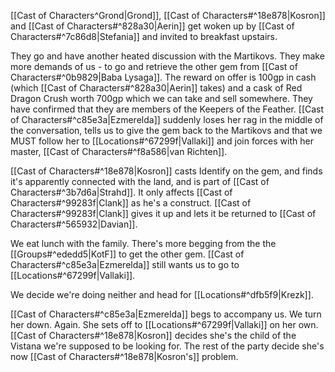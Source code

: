 [[Cast of Characters^Grond|Grond]], [[Cast of Characters#^18e878|Kosron]] and [[Cast of Characters#^828a30|Aerin]] get woken up by [[Cast of Characters#^7c86d8|Stefania]] and invited to breakfast upstairs.

They go and have another heated discussion with the Martikovs. They make more demands of us - to go and retrieve the other gem from [[Cast of Characters#^0b9829|Baba Lysaga]]. The reward on offer is 100gp in cash (which [[Cast of Characters#^828a30|Aerin]] takes) and a cask of Red Dragon Crush worth 700gp which we can take and sell somewhere. They have confirmed that they are members of the Keepers of the Feather. [[Cast of Characters#^c85e3a|Ezmerelda]] suddenly loses her rag in the middle of the conversation, tells us to give the gem back to the Martikovs and that we MUST follow her to [[Locations#^67299f|Vallaki]] and join forces with her master, [[Cast of Characters#^f8a586|van Richten]].

[[Cast of Characters#^18e878|Kosron]] casts Identify on the gem, and finds it's apparently connected with the land, and is part of [[Cast of Characters#^3b7d6a|Strahd]]. It only affects [[Cast of Characters#^99283f|Clank]] as he's a construct. [[Cast of Characters#^99283f|Clank]] gives it up and lets it be returned to [[Cast of Characters#^565932|Davian]]. 

We eat lunch with the family. There's more begging from the the [[Groups#^ededd5|KotF]] to get the other gem. [[Cast of Characters#^c85e3a|Ezmerelda]] still wants us to go to [[Locations#^67299f|Vallaki]].

We decide we're doing neither and head for [[Locations#^dfb5f9|Krezk]].

[[Cast of Characters#^c85e3a|Ezmerelda]] begs to accompany us. We turn her down. Again. She sets off to [[Locations#^67299f|Vallaki]] on her own. [[Cast of Characters#^18e878|Kosron]] decides she's the child of the Vistana we're supposed to be looking for. The rest of the party decide she's now [[Cast of Characters#^18e878|Kosron's]] problem.


